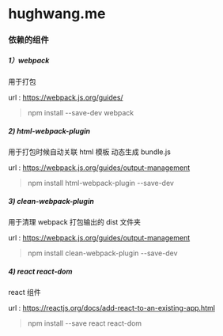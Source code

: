 # hughwang.me

### 依赖的组件
##### 1）webpack
用于打包

url : https://webpack.js.org/guides/
> npm install --save-dev webpack
    
##### 2) html-webpack-plugin
用于打包时候自动关联 html 模板 动态生成 bundle.js

url : https://webpack.js.org/guides/output-management
> npm install html-webpack-plugin --save-dev
    
##### 3) clean-webpack-plugin
用于清理 webpack 打包输出的 dist 文件夹

url : https://webpack.js.org/guides/output-management
> npm install clean-webpack-plugin --save-dev
    
##### 4) react react-dom
react 组件

url : https://reactjs.org/docs/add-react-to-an-existing-app.html
> npm install --save react react-dom